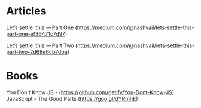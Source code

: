 # Articles

 Let’s settle ‘this’ — Part One (https://medium.com/@nashvail/lets-settle-this-part-one-ef36471c7d97)

 Let’s settle ‘this’ — Part Two (https://medium.com/@nashvail/lets-settle-this-part-two-2d68e6cb7dba)

# Books
 You Don't Know JS - (https://github.com/getify/You-Dont-Know-JS)
 JavaScript - The Good Parts (https://goo.gl/dYRmhE)

